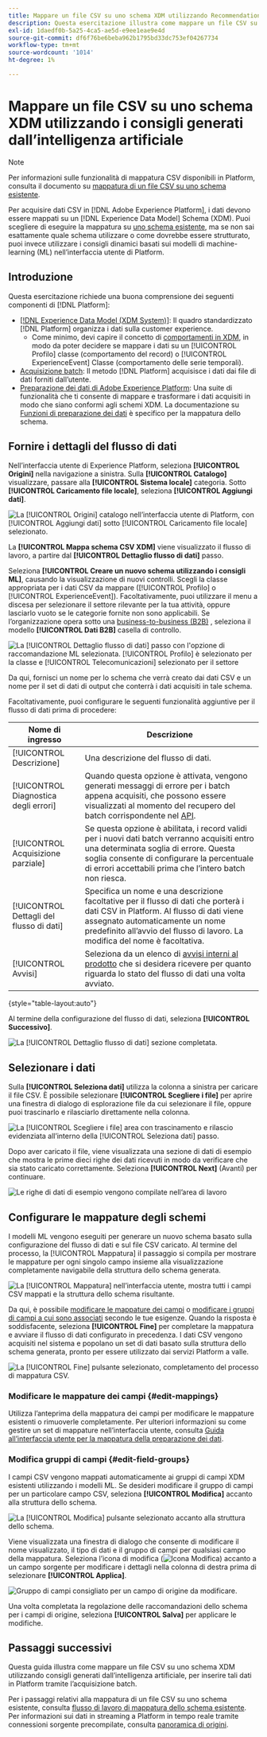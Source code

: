 ```yaml
---
title: Mappare un file CSV su uno schema XDM utilizzando Recommendations generato dall’intelligenza artificiale
description: Questa esercitazione illustra come mappare un file CSV su uno schema XDM utilizzando i consigli generati dall’intelligenza artificiale.
exl-id: 1daedf0b-5a25-4ca5-ae5d-e9ee1eae9e4d
source-git-commit: df6f76be6beba962b1795bd33dc753ef04267734
workflow-type: tm+mt
source-wordcount: '1014'
ht-degree: 1%

---
```


# Mappare un file CSV su uno schema XDM utilizzando i consigli generati dall’intelligenza artificiale

>[!NOTE]
>
>Per informazioni sulle funzionalità di mappatura CSV disponibili in Platform, consulta il documento su [mappatura di un file CSV su uno schema esistente](./existing-schema.md).

Per acquisire dati CSV in [!DNL Adobe Experience Platform], i dati devono essere mappati su un [!DNL Experience Data Model] Schema (XDM). Puoi scegliere di eseguire la mappatura su [uno schema esistente](./existing-schema.md), ma se non sai esattamente quale schema utilizzare o come dovrebbe essere strutturato, puoi invece utilizzare i consigli dinamici basati sui modelli di machine-learning (ML) nell’interfaccia utente di Platform.

## Introduzione

Questa esercitazione richiede una buona comprensione dei seguenti componenti di [!DNL Platform]:

* [[!DNL Experience Data Model (XDM System)]](../../../xdm/home.md): Il quadro standardizzato [!DNL Platform] organizza i dati sulla customer experience.
   * Come minimo, devi capire il concetto di [comportamenti in XDM](../../../xdm/home.md#data-behaviors), in modo da poter decidere se mappare i dati su un [!UICONTROL Profilo] classe (comportamento del record) o [!UICONTROL ExperienceEvent] Classe (comportamento delle serie temporali).
* [Acquisizione batch](../../batch-ingestion/overview.md): Il metodo [!DNL Platform] acquisisce i dati dai file di dati forniti dall’utente.
* [Preparazione dei dati di Adobe Experience Platform](../../batch-ingestion/overview.md): Una suite di funzionalità che ti consente di mappare e trasformare i dati acquisiti in modo che siano conformi agli schemi XDM. La documentazione su [Funzioni di preparazione dei dati](../../../data-prep/functions.md) è specifico per la mappatura dello schema.

## Fornire i dettagli del flusso di dati

Nell’interfaccia utente di Experience Platform, seleziona **[!UICONTROL Origini]** nella navigazione a sinistra. Sulla **[!UICONTROL Catalogo]** visualizzare, passare alla **[!UICONTROL Sistema locale]** categoria. Sotto **[!UICONTROL Caricamento file locale]**, seleziona **[!UICONTROL Aggiungi dati]**.

![La [!UICONTROL Origini] catalogo nell’interfaccia utente di Platform, con [!UICONTROL Aggiungi dati] sotto [!UICONTROL Caricamento file locale] selezionato.](../../images/tutorials/map-csv-recommendations/local-file-upload.png)

La **[!UICONTROL Mappa schema CSV XDM]** viene visualizzato il flusso di lavoro, a partire dal **[!UICONTROL Dettaglio flusso di dati]** passo.

Seleziona **[!UICONTROL Creare un nuovo schema utilizzando i consigli ML]**, causando la visualizzazione di nuovi controlli. Scegli la classe appropriata per i dati CSV da mappare ([!UICONTROL Profilo] o [!UICONTROL ExperienceEvent]). Facoltativamente, puoi utilizzare il menu a discesa per selezionare il settore rilevante per la tua attività, oppure lasciarlo vuoto se le categorie fornite non sono applicabili. Se l’organizzazione opera sotto una [business-to-business (B2B)](../../../xdm/tutorials/relationship-b2b.md) , seleziona il modello **[!UICONTROL Dati B2B]** casella di controllo.

![La [!UICONTROL Dettaglio flusso di dati] passo con l&#39;opzione di raccomandazione ML selezionata. [!UICONTROL Profilo] è selezionato per la classe e [!UICONTROL Telecomunicazioni] selezionato per il settore](../../images/tutorials/map-csv-recommendations/select-class-and-industry.png)

Da qui, fornisci un nome per lo schema che verrà creato dai dati CSV e un nome per il set di dati di output che conterrà i dati acquisiti in tale schema.

Facoltativamente, puoi configurare le seguenti funzionalità aggiuntive per il flusso di dati prima di procedere:

| Nome di ingresso | Descrizione |
| --- | --- |
| [!UICONTROL Descrizione] | Una descrizione del flusso di dati. |
| [!UICONTROL Diagnostica degli errori] | Quando questa opzione è attivata, vengono generati messaggi di errore per i batch appena acquisiti, che possono essere visualizzati al momento del recupero del batch corrispondente nel [API](../../batch-ingestion/api-overview.md). |
| [!UICONTROL Acquisizione parziale] | Se questa opzione è abilitata, i record validi per i nuovi dati batch verranno acquisiti entro una determinata soglia di errore. Questa soglia consente di configurare la percentuale di errori accettabili prima che l’intero batch non riesca. |
| [!UICONTROL Dettagli del flusso di dati] | Specifica un nome e una descrizione facoltative per il flusso di dati che porterà i dati CSV in Platform. Al flusso di dati viene assegnato automaticamente un nome predefinito all’avvio del flusso di lavoro. La modifica del nome è facoltativa. |
| [!UICONTROL Avvisi] | Seleziona da un elenco di [avvisi interni al prodotto](../../../observability/alerts/overview.md) che si desidera ricevere per quanto riguarda lo stato del flusso di dati una volta avviato. |

{style="table-layout:auto"}

Al termine della configurazione del flusso di dati, seleziona **[!UICONTROL Successivo]**.

![La [!UICONTROL Dettaglio flusso di dati] sezione completata.](../../images/tutorials/map-csv-recommendations/dataflow-detail-complete.png)

## Selezionare i dati

Sulla **[!UICONTROL Seleziona dati]** utilizza la colonna a sinistra per caricare il file CSV. È possibile selezionare **[!UICONTROL Scegliere i file]** per aprire una finestra di dialogo di esplorazione file da cui selezionare il file, oppure puoi trascinarlo e rilasciarlo direttamente nella colonna.

![La [!UICONTROL Scegliere i file] area con trascinamento e rilascio evidenziata all’interno della [!UICONTROL Seleziona dati] passo.](../../images/tutorials/map-csv-recommendations/upload-files.png)

Dopo aver caricato il file, viene visualizzata una sezione di dati di esempio che mostra le prime dieci righe dei dati ricevuti in modo da verificare che sia stato caricato correttamente. Seleziona **[!UICONTROL Next]** (Avanti) per continuare.

![Le righe di dati di esempio vengono compilate nell’area di lavoro](../../images/tutorials/map-csv-recommendations/data-uploaded.png)

## Configurare le mappature degli schemi

I modelli ML vengono eseguiti per generare un nuovo schema basato sulla configurazione del flusso di dati e sul file CSV caricato. Al termine del processo, la [!UICONTROL Mappatura] il passaggio si compila per mostrare le mappature per ogni singolo campo insieme alla visualizzazione completamente navigabile della struttura dello schema generata.

![La [!UICONTROL Mappatura] nell’interfaccia utente, mostra tutti i campi CSV mappati e la struttura dello schema risultante.](../../images/tutorials/map-csv-recommendations/schema-generated.png)

Da qui, è possibile [modificare le mappature dei campi](#edit-mappings) o [modificare i gruppi di campi a cui sono associati](#edit-schema) secondo le tue esigenze. Quando la risposta è soddisfacente, seleziona **[!UICONTROL Fine]** per completare la mappatura e avviare il flusso di dati configurato in precedenza. I dati CSV vengono acquisiti nel sistema e popolano un set di dati basato sulla struttura dello schema generata, pronto per essere utilizzato dai servizi Platform a valle.

![La [!UICONTROL Fine] pulsante selezionato, completamento del processo di mappatura CSV.](../../images/tutorials/map-csv-recommendations/finish-mapping.png)

### Modificare le mappature dei campi {#edit-mappings}

Utilizza l’anteprima della mappatura dei campi per modificare le mappature esistenti o rimuoverle completamente. Per ulteriori informazioni su come gestire un set di mappature nell’interfaccia utente, consulta [Guida all’interfaccia utente per la mappatura della preparazione dei dati](../../../data-prep/ui/mapping.md#mapping-interface).

### Modifica gruppi di campi {#edit-field-groups}

I campi CSV vengono mappati automaticamente ai gruppi di campi XDM esistenti utilizzando i modelli ML. Se desideri modificare il gruppo di campi per un particolare campo CSV, seleziona **[!UICONTROL Modifica]** accanto alla struttura dello schema.

![La [!UICONTROL Modifica] pulsante selezionato accanto alla struttura dello schema.](../../images/tutorials/map-csv-recommendations/edit-schema-structure.png)

Viene visualizzata una finestra di dialogo che consente di modificare il nome visualizzato, il tipo di dati e il gruppo di campi per qualsiasi campo della mappatura. Seleziona l’icona di modifica (![Icona Modifica](../../images/tutorials/map-csv-recommendations/edit-icon.png)) accanto a un campo sorgente per modificare i dettagli nella colonna di destra prima di selezionare **[!UICONTROL Applica]**.

![Gruppo di campi consigliato per un campo di origine da modificare.](../../images/tutorials/map-csv-recommendations/select-schema-field.png)

Una volta completata la regolazione delle raccomandazioni dello schema per i campi di origine, seleziona **[!UICONTROL Salva]** per applicare le modifiche.

## Passaggi successivi

Questa guida illustra come mappare un file CSV su uno schema XDM utilizzando consigli generati dall’intelligenza artificiale, per inserire tali dati in Platform tramite l’acquisizione batch.

Per i passaggi relativi alla mappatura di un file CSV su uno schema esistente, consulta [flusso di lavoro di mappatura dello schema esistente](./existing-schema.md). Per informazioni sui dati in streaming a Platform in tempo reale tramite connessioni sorgente precompilate, consulta [panoramica di origini](../../../sources/home.md).
